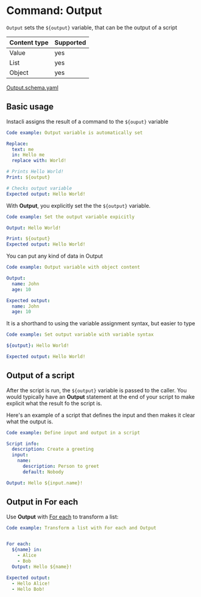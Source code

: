 # Command: Output

`Output` sets the `${output}` variable, that can be the output of a script

| Content type | Supported |
|--------------|-----------|
| Value        | yes       |
| List         | yes       |
| Object       | yes       |

[Output.schema.yaml](schema/Output.schema.yaml)

## Basic usage

Instacli assigns the result of a command to the `${ouput}` variable

```yaml instacli
Code example: Output variable is automatically set

Replace:
  text: me
  in: Hello me
  replace with: World!

# Prints Hello World!
Print: ${output}

# Checks output variable
Expected output: Hello World!
```

With **Output**, you explicitly set the the `${output}` variable.

```yaml instacli
Code example: Set the output variable expicitly

Output: Hello World!

Print: ${output}
Expected output: Hello World!
```

You can put any kind of data in Output

```yaml instacli
Code example: Output variable with object content

Output:
  name: John
  age: 10

Expected output:
  name: John
  age: 10
```

It is a shorthand to using the variable assignment syntax, but easier to type

```yaml instacli
Code example: Set output variable with variable syntax

${output}: Hello World!

Expected output: Hello World!
```

## Output of a script

After the script is run, the `${output}` variable is passed to the caller. You would typically have an **Output**
statement at the end of your script to make explicit what the result fo the script is.

Here's an example of a script that defines the input and then makes it clear what the output is.

```yaml instacli
Code example: Define input and output in a script

Script info:
  description: Create a greeting
  input:
    name:
      description: Person to greet
      default: Nobody

Output: Hello ${input.name}!
```

## Output in For each

Use **Output** with [For each](../control-flow/For%20each.md) to transform a list:

```yaml instacli
Code example: Transform a list with For each and Output


For each:
  ${name} in:
    - Alice
    - Bob
  Output: Hello ${name}!

Expected output:
  - Hello Alice!
  - Hello Bob! 
```